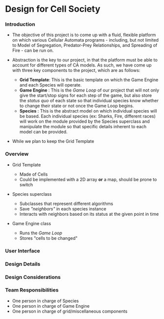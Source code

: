# Design for Cell Society

### Introduction

+ The objective of this project is to come up with a fluid, flexible platform on which various Cellular Automata programs - including, but not limited to Model of Segregation, Predator-Prey Relationships, and Spreading of Fire - can be run on.

+ Abstraction is the key to our project, in that the platform must be able to account for different types of CA models. As such, we have come up with three key components to the project, which are as follows:
	* **Grid Template**: This is the basic template on which the Game Engine and each Species will operate.
	* **Game Engine** : This is the *Game Loop* of our project that will not only give the start/stop signs for each step of the game, but also store the *status quo* of each state so that individual species know whether to change their state or not once the Game Loop begins.
	* **Species** : This is the abstract model on which individual species will be based. Each individual species (ex: Sharks, Fire, different races) will work on the module provided by the Species superclass and manipulate the module so that specific details inherent to each model can be provided.

+ While we plan to keep the Grid Template 

	

### Overview

+ Grid Template
	* Made of Cells
	* Could be implemented with a 2D array **or** a map, should be prone to switch

+ Species superclass
	* Subclasses that represent different algorithms
	* Save *"neighbors"* in each species instance
	* Interacts with neighbors based on its status at the given point in time

+ Game Engine class
	* Runs the *Game Loop* 
	* Stores "cells to be changed" 
	

### User Interface

### Design Details

### Design Considerations

### Team Responsibilities

+ One person in charge of Species
+ One person in charge of Game Engine
+ One person in charge of grid/miscellaneous components


